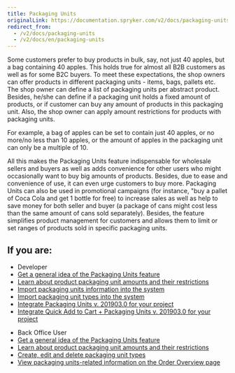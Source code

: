 ```yaml
---
title: Packaging Units
originalLink: https://documentation.spryker.com/v2/docs/packaging-units
redirect_from:
  - /v2/docs/packaging-units
  - /v2/docs/en/packaging-units
---
```


Some customers prefer to buy products in bulk, say, not just 40 apples, but a bag containing 40 apples. This holds true for almost all B2B customers as well as for some B2C buyers. To meet these expectations, the shop owners can offer products in different packaging units - items, bags, pallets etc. The shop owner can define a list of packaging units per abstract product. Besides, he/she can define if a packaging unit holds a fixed amount of products, or if customer can buy any amount of products in this packaging unit. Also, the shop owner can apply amount restrictions for products with packaging units.

For example, a bag of apples can be set to contain just 40 apples, or no more/no less than 10 apples, or the amount of apples in the packaging unit can only be a multiple of 10.

All this makes the Packaging Units feature indispensable for wholesale sellers and buyers as well as adds convenience for other users who might occasionally want to buy big amounts of products. Besides, due to ease and convenience of use, it can even urge customers to buy more. Packaging Units can also be used in promotional campaigns (for instance, "buy a pallet of Coca Cola and get 1 bottle for free) to increase sales as well as help to save money for both seller and buyer (a package of cans might cost less than the same amount of cans sold separately). Besides, the feature simplifies product management for customers and allows them to limit or set ranges of products sold in specific packaging units.

## If you are:

<div class="mr-container">
    <div class="mr-list-container">
        <!-- col1 -->
        <div class="mr-col">
            <ul class="mr-list mr-list-green">
                <li class="mr-title">Developer</li>
                <li><a href="https://documentation.spryker.com/v2/docs/packaging-units-overview" class="mr-link">Get a general idea of the Packaging Units feature</a></li>
                <li><a href="https://documentation.spryker.com/v2/docs/packaging-units-overview" class="mr-link">Learn about product packaging unit amounts and their restrictions</a></li>
                <li><a href="https://documentation.spryker.com/v2/docs/packaging-units-overview#importing-packaging-units-information" class="mr-link">Import packaging units information into the system</a></li>
                <li><a href="https://documentation.spryker.com/v2/docs/packaging-units-overview#importing-packaging-unit-types" class="mr-link">Import packaging unit types into the system</a></li>
                <li><a href="https://documentation.spryker.com/v2/docs/product-packaging-unit-feature-integration-201903" class="mr-link">Integrate Packaging Units v. 201903.0 for your project</a></li>
                <li><a href="https://documentation.spryker.com/v2/docs/quick-order-packaging-units-feature-integration-201903" class="mr-link">Integrate Quick Add to Cart + Packaging Units v. 201903.0 for your project</a></li>
            </ul>
        </div>
        <!-- col2 -->
        <div class="mr-col">
            <ul class="mr-list mr-list-blue">
                <li class="mr-title"> Back Office User</li>
                <li><a href="https://documentation.spryker.com/v2/docs/packaging-units-overview" class="mr-link">Get a general idea of the Packaging Units feature</a></li>
                <li><a href="https://documentation.spryker.com/v2/docs/packaging-units-overview#product-packaging-unit-amount" class="mr-link">Learn about product packaging unit amounts and their restrictions</a></li>
                <li><a href="https://documentation.spryker.com/v2/docs/packaging-units-overview#importing-packaging-unit-types" class="mr-link">Create, edit and delete packaging unit types</a></li>
                <li><a href="https://documentation.spryker.com/v2/docs/packaging-units-overview#importing-packaging-units-information" class="mr-link">View packaging units-related information on the Order Overview page</a></li>
            </ul>
        </div>
    </div>
</div>
